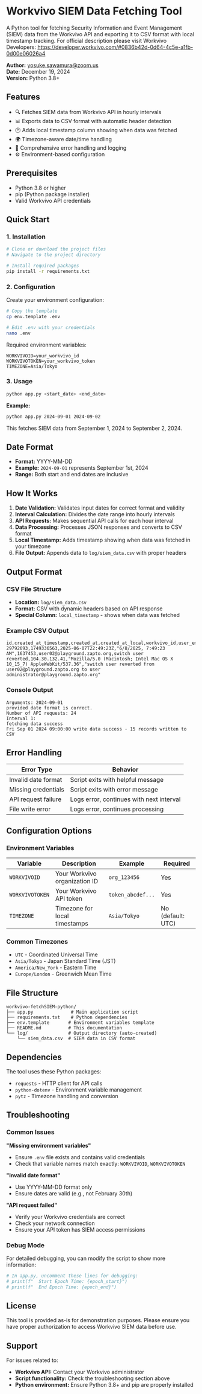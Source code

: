 # Workvivo SIEM Data Fetching Tool

A Python tool for fetching Security Information and Event Management (SIEM) data from the Workvivo API and exporting it to CSV format with local timestamp tracking.
For official description please visit Workvivo Developers:
https://developer.workvivo.com/#0836b42d-0d64-4c5e-a1fb-0d00e06026a4

**Author:** yosuke.sawamura@zoom.us  
**Date:** December 19, 2024  
**Version:** Python 3.8+

## Features

- 🔍 Fetches SIEM data from Workvivo API in hourly intervals
- 📊 Exports data to CSV format with automatic header detection
- 🕐 Adds local timestamp column showing when data was fetched
- 🌍 Timezone-aware date/time handling
- 📝 Comprehensive error handling and logging
- ⚙️ Environment-based configuration

## Prerequisites

- Python 3.8 or higher
- pip (Python package installer)
- Valid Workvivo API credentials

## Quick Start

### 1. Installation

```bash
# Clone or download the project files
# Navigate to the project directory

# Install required packages
pip install -r requirements.txt
```

### 2. Configuration

Create your environment configuration:

```bash
# Copy the template
cp env.template .env

# Edit .env with your credentials
nano .env
```

Required environment variables:
```env
WORKVIVOID=your_workvivo_id
WORKVIVOTOKEN=your_workvivo_token
TIMEZONE=Asia/Tokyo
```

### 3. Usage

```bash
python app.py <start_date> <end_date>
```

**Example:**
```bash
python app.py 2024-09-01 2024-09-02
```

This fetches SIEM data from September 1, 2024 to September 2, 2024.

## Date Format

- **Format:** YYYY-MM-DD
- **Example:** `2024-09-01` represents September 1st, 2024
- **Range:** Both start and end dates are inclusive

## How It Works

1. **Date Validation:** Validates input dates for correct format and validity
2. **Interval Calculation:** Divides the date range into hourly intervals
3. **API Requests:** Makes sequential API calls for each hour interval
4. **Data Processing:** Processes JSON responses and converts to CSV format
5. **Local Timestamp:** Adds timestamp showing when data was fetched in your timezone
6. **File Output:** Appends data to `log/siem_data.csv` with proper headers

## Output Format

### CSV File Structure
- **Location:** `log/siem_data.csv`
- **Format:** CSV with dynamic headers based on API response
- **Special Column:** `local_timestamp` - shows when data was fetched

### Example CSV Output
```csv
id,created_at_timestamp,created_at,created_at_local,workvivo_id,user_email,event,ip_address,user_agent,note
29792693,1749336563,2025-06-07T22:49:23Z,"6/8/2025, 7:49:23 AM",1637453,user02@playground.zapto.org,switch user reverted,104.30.132.41,"Mozilla/5.0 (Macintosh; Intel Mac OS X 10_15_7) AppleWebKit/537.36","switch user reverted from user02@playground.zapto.org to user administrator@playground.zapto.org"
```

### Console Output
```
Arguments: 2024-09-01
provided date format is correct.
Number of API requests: 24
Interval 1:
fetching data success
Fri Sep 01 2024 09:00:00 write data success - 15 records written to CSV
```

## Error Handling

| Error Type | Behavior |
|------------|----------|
| Invalid date format | Script exits with helpful message |
| Missing credentials | Script exits with error message |
| API request failure | Logs error, continues with next interval |
| File write error | Logs error, continues processing |

## Configuration Options

### Environment Variables

| Variable | Description | Example | Required |
|----------|-------------|---------|----------|
| `WORKVIVOID` | Your Workvivo organization ID | `org_123456` | Yes |
| `WORKVIVOTOKEN` | Your Workvivo API token | `token_abcdef...` | Yes |
| `TIMEZONE` | Timezone for local timestamps | `Asia/Tokyo` | No (default: UTC) |

### Common Timezones
- `UTC` - Coordinated Universal Time
- `Asia/Tokyo` - Japan Standard Time (JST)
- `America/New_York` - Eastern Time
- `Europe/London` - Greenwich Mean Time

## File Structure

```
workvivo-fetchSIEM-python/
├── app.py              # Main application script
├── requirements.txt    # Python dependencies
├── env.template       # Environment variables template
├── README.md          # This documentation
└── log/               # Output directory (auto-created)
    └── siem_data.csv  # SIEM data in CSV format
```

## Dependencies

The tool uses these Python packages:

- `requests` - HTTP client for API calls
- `python-dotenv` - Environment variable management
- `pytz` - Timezone handling and conversion

## Troubleshooting

### Common Issues

**"Missing environment variables"**
- Ensure `.env` file exists and contains valid credentials
- Check that variable names match exactly: `WORKVIVOID`, `WORKVIVOTOKEN`

**"Invalid date format"**
- Use YYYY-MM-DD format only
- Ensure dates are valid (e.g., not February 30th)

**"API request failed"**
- Verify your Workvivo credentials are correct
- Check your network connection
- Ensure your API token has SIEM access permissions

### Debug Mode

For detailed debugging, you can modify the script to show more information:
```python
# In app.py, uncomment these lines for debugging:
# print(f"  Start Epoch Time: {epoch_start}")
# print(f"  End Epoch Time: {epoch_end}")
```

## License

This tool is provided as-is for demonstration purposes. Please ensure you have proper authorization to access Workvivo SIEM data before use.

## Support

For issues related to:
- **Workvivo API:** Contact your Workvivo administrator
- **Script functionality:** Check the troubleshooting section above
- **Python environment:** Ensure Python 3.8+ and pip are properly installed 
